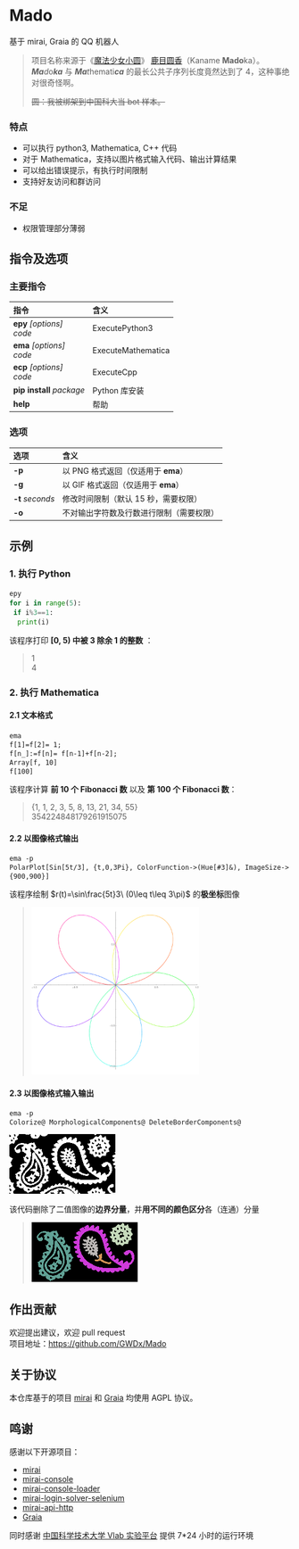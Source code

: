# Mado

基于 mirai, Graia 的 QQ 机器人

> 项目名称来源于《[魔法少女小圆](https://mzh.moegirl.org.cn/%E9%AD%94%E6%B3%95%E5%B0%91%E5%A5%B3%E5%B0%8F%E5%9C%86)》 [鹿目圆香](https://mzh.moegirl.org.cn/%E9%B9%BF%E7%9B%AE%E5%9C%86)（Kaname **Mado**ka）。  
> <i><b>Ma</b>d</i>o<b><i>ka</i></b> 与 <i><b>Ma</b>t</i>hemati<b><i>ca</i></b> 的最长公共子序列长度竟然达到了 4，这种事绝对很奇怪啊。
> 
> ~~圆：我被绑架到中国科大当 bot 样本。~~

### 特点

+ 可以执行 python3, Mathematica, C++ 代码
+ 对于 Mathematica，支持以图片格式输入代码、输出计算结果
+ 可以给出错误提示，有执行时间限制
+ 支持好友访问和群访问

### 不足

- 权限管理部分薄弱

## 指令及选项

### 主要指令

| 指令                             | 含义                 |
|:------------------------------ |:------------------ |
| **epy** *[options]*<br/>*code* | ExecutePython3     |
| **ema** *[options]*<br/>*code* | ExecuteMathematica |
| **ecp** *[options]*<br/>*code* | ExecuteCpp         |
| **pip install** *package*      | Python 库安装         |
| **help**                       | 帮助                 |

### 选项

| 选项               | 含义                       |
|:---------------- |:------------------------ |
| **-p**           | 以 PNG 格式返回（仅适用于 **ema**） |
| **-g**           | 以 GIF 格式返回（仅适用于 **ema**） |
| **-t** *seconds* | 修改时间限制（默认 15 秒，需要权限）     |
| **-o**           | 不对输出字符数及行数进行限制（需要权限）     |

## 示例

### 1. 执行 Python

```python
epy
for i in range(5):
 if i%3==1:
  print(i)
```

该程序打印 **[0, 5) 中被 3 除余 1 的整数** ：

> 1  
> 4

### 2. 执行 Mathematica

#### 2.1 文本格式

```wolfram
ema
f[1]=f[2]= 1;
f[n_]:=f[n]= f[n-1]+f[n-2];
Array[f, 10]
f[100]
```

该程序计算 **前 10 个 Fibonacci 数** 以及 **第 100 个 Fibonacci 数**：

> {1, 1, 2, 3, 5, 8, 13, 21, 34, 55}  
> 354224848179261915075

#### 2.2 以图像格式输出

```wolfram
ema -p
PolarPlot[Sin[5t/3], {t,0,3Pi}, ColorFunction->(Hue[#3]&), ImageSize->{900,900}]
```

该程序绘制 $r(t)=\sin\frac{5t}3\ (0\leq t\leq 3\pi)$ 的**极坐标**图像

> <img title="" src="image/1.png" alt="" width="300">

#### 2.3 以图像格式输入输出

```wolfram
ema -p
Colorize@ MorphologicalComponents@ DeleteBorderComponents@
```

![](image/2-1.png)

该代码删除了二值图像的**边界分量**，并**用不同的颜色区分**各（连通）分量

> ![](image/2-2.png)

## 作出贡献

欢迎提出建议，欢迎 pull request  
项目地址：<https://github.com/GWDx/Mado>

## 关于协议

本仓库基于的项目 [mirai](https://github.com/mamoe/mirai) 和 [Graia](https://github.com/GraiaProject/Application) 均使用 AGPL 协议。

## 鸣谢

感谢以下开源项目：

+ [mirai](https://github.com/mamoe/mirai)
+ [mirai-console](https://github.com/mamoe/mirai-console)
+ [mirai-console-loader](https://github.com/iTXTech/mirai-console-loader)
+ [mirai-login-solver-selenium](https://github.com/project-mirai/mirai-login-solver-selenium)
+ [mirai-api-http](https://github.com/project-mirai/mirai-api-http)
+ [Graia](https://github.com/GraiaProject/Application)

同时感谢 [中国科学技术大学 Vlab 实验平台](https://vlab.ustc.edu.cn/) 提供 7*24 小时的运行环境